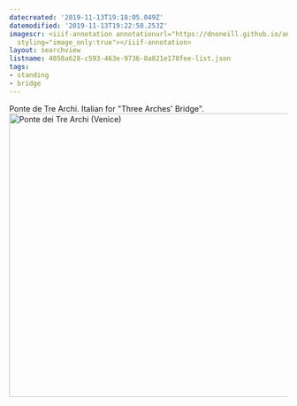 ```yaml
---
datecreated: '2019-11-13T19:18:05.049Z'
datemodified: '2019-11-13T19:22:58.253Z'
imagescr: <iiif-annotation annotationurl="https://dnoneill.github.io/annotate/annotations/51762ff4-064a-11ea-bcae-f260ca5efb3d.json"
  styling="image_only:true"></iiif-annotation>
layout: searchview
listname: 4058a628-c593-463e-9736-8a821e178fee-list.json
tags:
- standing
- bridge
---
```

Ponte de Tre Archi. Italian for "Three Arches' Bridge".
<a title="Didier Descouens [CC BY-SA 4.0 (https://creativecommons.org/licenses/by-sa/4.0)], via Wikimedia Commons" href="https://commons.wikimedia.org/wiki/File:Ponte_dei_Tre_Archi_(Venice).jpg"><img width="512" alt="Ponte dei Tre Archi (Venice)" src="https://upload.wikimedia.org/wikipedia/commons/thumb/e/e1/Ponte_dei_Tre_Archi_%28Venice%29.jpg/512px-Ponte_dei_Tre_Archi_%28Venice%29.jpg"></a>